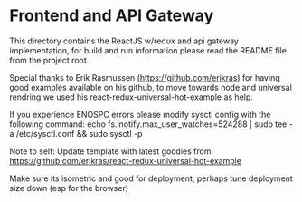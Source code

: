 # Frontend and API Gateway

This directory contains the ReactJS w/redux and api gateway implementation,
for build and run information please read the README file from the project root.

Special thanks to Erik Rasmussen (https://github.com/erikras) for having
good examples available on his github, to move towards node and universal
rendring we used his react-redux-universal-hot-example as help.

If you experience ENOSPC errors please modify sysctl config with the following command:
echo fs.inotify.max_user_watches=524288 | sudo tee -a /etc/sysctl.conf && sudo sysctl -p

Note to self:
Update template with latest goodies from https://github.com/erikras/react-redux-universal-hot-example

Make sure its isometric and good for deployment, perhaps tune deployment size down (esp for the browser)
